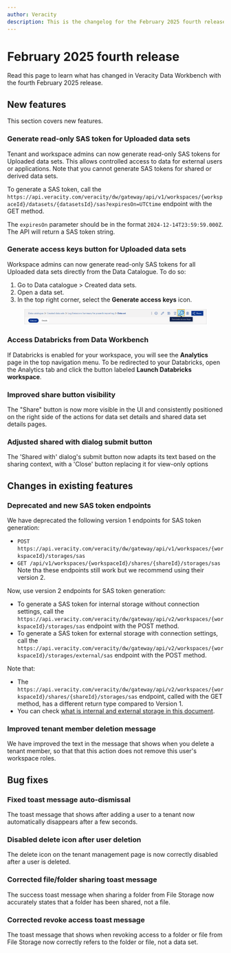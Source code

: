 ```yaml
---
author: Veracity
description: This is the changelog for the February 2025 fourth release of Data Workbench.
---
```

# February 2025 fourth release
Read this page to learn what has changed in Veracity Data Workbench with the fourth February 2025 release.

## New features
This section covers new features.

### Generate read-only SAS token for Uploaded data sets
Tenant and workspace admins can now generate read-only SAS tokens for Uploaded data sets. This allows controlled access to data for external users or applications. Note that you cannot generate SAS tokens for shared or derived data sets.

To generate a SAS token, call the `https://api.veracity.com/veracity/dw/gateway/api/v1/workspaces/{workspaceId}/datasets/{datasetsId}/sas?expiresOn=UTCtime` endpoint with the GET method. 

The `expiresOn` parameter should be in the format `2024-12-14T23:59:59.000Z`. The API will return a SAS token string.

### Generate access keys button for Uploaded data sets
Workspace admins can now generate read-only SAS tokens for all Uploaded data sets directly from the Data Catalogue. To do so:
1. Go to Data catalogue > Created data sets.
1. Open a data set.
1. In the top right corner, select the **Generate access keys** icon.

<figure>
	<img src="../news/assets/ui-access-keys.png"/>
</figure>

### Access Databricks from Data Workbench
If Databricks is enabled for your workspace, you will see the **Analytics** page in the top navigation menu. To be redirected to your Databricks, open the Analytics tab and click the button labeled **Launch Databricks workspace**.

### Improved share button visibility
The "Share" button is now more visible in the UI and consistently positioned  on the right side of the actions for data set details and shared data set details pages.

### Adjusted shared with dialog submit button
The 'Shared with' dialog's submit button now adapts its text based on the sharing context, with a 'Close' button replacing it for view-only options

## Changes in existing features

### Deprecated and new SAS token endpoints
We have deprecated the following version 1 endpoints for SAS token generation:
* `POST https://api.veracity.com/veracity/dw/gateway/api/v1/workspaces/{workspaceId}/storages/sas`
* `GET /api/v1/workspaces/{workspaceId}/shares/{shareId}/storages/sas`
Note tha these endpoints still work but we recommend using their version 2.

Now, use version 2 endpoints for SAS token generation:
* To generate a SAS token for internal storage without connection settings, call the `https://api.veracity.com/veracity/dw/gateway/api/v2/workspaces/{workspaceId}/storages/sas` endpoint with the POST method.
* To generate a SAS token for external storage with connection settings, call the `https://api.veracity.com/veracity/dw/gateway/api/v2/workspaces/{workspaceId}/storages/external/sas` endpoint with the POST method.

Note that:
* The `https://api.veracity.com/veracity/dw/gateway/api/v2/workspaces/{workspaceId}/shares/{shareId}/storages/sas` endpoint, called with the GET method, has a different return type compared to Version 1.
* You can check [what is internal and external storage in this document](https://developer.veracity.com/docs/section/dataplatform/storage/files).

### Improved tenant member deletion message
We have improved the text in the message that shows when you delete a tenant member, so that that this action does not remove this user's workspace roles.

## Bug fixes

### Fixed toast message auto-dismissal
The toast message that shows after adding a user to a tenant now automatically disappears after a few seconds.

### Disabled delete icon after user deletion
The delete icon on the tenant management page is now correctly disabled after a user is deleted.

### Corrected file/folder sharing toast message
The success toast message when sharing a folder from File Storage now accurately states that a folder has been shared, not a file.

### Corrected revoke access toast message
The toast message that shows when revoking access to a folder or file from File Storage now correctly refers to the folder or file, not a data set.